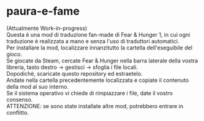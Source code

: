# paura-e-fame
(Attualmente Work-in-progress)  
Questa è una mod di traduzione fan-made di Fear & Hunger 1, in cui ogni traduzione è realizzata a mano e senza l'uso di traduttori automatici.  
Per installare la mod, localizzare innanzitutto la cartella dell'eseguibile del gioco.  
Se giocate da Steam, cercate Fear & Hunger nella barra laterale della vostra libreria, tasto destro -> gestisci -> sfoglia i file locali.  
Dopodichè, scaricate questo repository ed estraetelo.  
Andate nella cartella precedentemente localizzata e copiate il contenuto della mod al suo interno.  
Se il sistema operativo vi chiede di rimpiazzare i file, date il vostro consenso.  
ATTENZIONE: se sono state installate altre mod, potrebbero entrare in conflitto.

